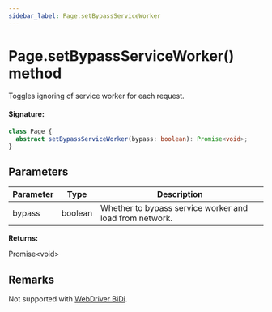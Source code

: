 ```yaml
---
sidebar_label: Page.setBypassServiceWorker
---
```


# Page.setBypassServiceWorker() method

Toggles ignoring of service worker for each request.

#### Signature:

```typescript
class Page {
  abstract setBypassServiceWorker(bypass: boolean): Promise<void>;
}
```

## Parameters

| Parameter | Type    | Description                                             |
| --------- | ------- | ------------------------------------------------------- |
| bypass    | boolean | Whether to bypass service worker and load from network. |

**Returns:**

Promise&lt;void&gt;

## Remarks

Not supported with [WebDriver BiDi](https://pptr.dev/faq#q-what-is-the-status-of-cross-browser-support).
